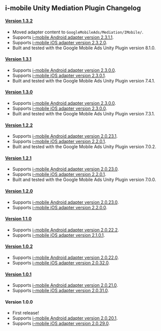 ## i-mobile Unity Mediation Plugin Changelog

#### [Version 1.3.2](https://dl.google.com/googleadmobadssdk/mediation/unity/imobile/IMobileUnityAdapter-1.3.2.zip)
- Moved adapter content to `GoogleMobileAds/Mediation/IMobile/`.
- Supports [i-mobile Android adapter version 2.3.1.1](https://github.com/googleads/googleads-mobile-android-mediation/blob/main/ThirdPartyAdapters/imobile/CHANGELOG.md#version-2311).
- Supports [i-mobile iOS adapter version 2.3.2.0](https://github.com/googleads/googleads-mobile-ios-mediation/blob/main/adapters/I-Mobile/CHANGELOG.md#version-2320).
- Built and tested with the Google Mobile Ads Unity Plugin version 8.1.0.

#### [Version 1.3.1](https://dl.google.com/googleadmobadssdk/mediation/unity/imobile/IMobileUnityAdapter-1.3.1.zip)
- Supports [i-mobile Android adapter version 2.3.0.0](https://github.com/googleads/googleads-mobile-android-mediation/blob/main/ThirdPartyAdapters/imobile/CHANGELOG.md#version-2300).
- Supports [i-mobile iOS adapter version 2.3.0.1](https://github.com/googleads/googleads-mobile-ios-mediation/blob/main/adapters/I-Mobile/CHANGELOG.md#version-2301).
- Built and tested with the Google Mobile Ads Unity Plugin version 7.4.1.

#### [Version 1.3.0](https://dl.google.com/googleadmobadssdk/mediation/unity/imobile/IMobileUnityAdapter-1.3.0.zip)
- Supports [i-mobile Android adapter version 2.3.0.0](https://github.com/googleads/googleads-mobile-android-mediation/blob/main/ThirdPartyAdapters/imobile/CHANGELOG.md#version-2300).
- Supports [i-mobile iOS adapter version 2.3.0.0](https://github.com/googleads/googleads-mobile-ios-mediation/blob/main/adapters/I-Mobile/CHANGELOG.md#version-2300).
- Built and tested with the Google Mobile Ads Unity Plugin version 7.3.1.

#### [Version 1.2.2](https://dl.google.com/googleadmobadssdk/mediation/unity/imobile/IMobileUnityAdapter-1.2.2.zip)
- Supports [i-mobile Android adapter version 2.0.23.1](https://github.com/googleads/googleads-mobile-android-mediation/blob/main/ThirdPartyAdapters/imobile/CHANGELOG.md#version-20231).
- Supports [i-mobile iOS adapter version 2.2.0.1](https://github.com/googleads/googleads-mobile-ios-mediation/blob/main/adapters/I-Mobile/CHANGELOG.md#version-2201).
- Built and tested with the Google Mobile Ads Unity Plugin version 7.0.2.

#### [Version 1.2.1](https://dl.google.com/googleadmobadssdk/mediation/unity/imobile/IMobileUnityAdapter-1.2.1.zip)
- Supports [i-mobile Android adapter version 2.0.23.0](https://github.com/googleads/googleads-mobile-android-mediation/blob/main/ThirdPartyAdapters/imobile/CHANGELOG.md#version-20230).
- Supports [i-mobile iOS adapter version 2.2.0.1](https://github.com/googleads/googleads-mobile-ios-mediation/blob/main/adapters/I-Mobile/CHANGELOG.md#version-2201).
- Built and tested with the Google Mobile Ads Unity Plugin version 7.0.0.

#### [Version 1.2.0](https://dl.google.com/googleadmobadssdk/mediation/unity/imobile/IMobileUnityAdapter-1.2.0.zip)
- Supports [i-mobile Android adapter version 2.0.23.0](https://github.com/googleads/googleads-mobile-android-mediation/blob/main/ThirdPartyAdapters/imobile/CHANGELOG.md#version-20230).
- Supports [i-mobile iOS adapter version 2.2.0.0](https://github.com/googleads/googleads-mobile-ios-mediation/blob/main/adapters/I-Mobile/CHANGELOG.md#version-2200).

#### [Version 1.1.0](https://dl.google.com/googleadmobadssdk/mediation/unity/imobile/IMobileUnityAdapter-1.1.0.zip)
- Supports [i-mobile Android adapter version 2.0.22.2](https://github.com/googleads/googleads-mobile-android-mediation/blob/main/ThirdPartyAdapters/imobile/CHANGELOG.md#version-20222).
- Supports [i-mobile iOS adapter version 2.1.0.1](https://github.com/googleads/googleads-mobile-ios-mediation/blob/main/adapters/I-Mobile/CHANGELOG.md#version-2101).

#### [Version 1.0.2](https://dl.google.com/googleadmobadssdk/mediation/unity/imobile/IMobileUnityAdapter-1.0.2.zip)
- Supports [i-mobile Android adapter version 2.0.22.0](https://github.com/googleads/googleads-mobile-android-mediation/blob/main/ThirdPartyAdapters/imobile/CHANGELOG.md#version-20220).
- Supports [i-mobile iOS adapter version 2.0.32.0](https://github.com/googleads/googleads-mobile-ios-mediation/blob/main/adapters/I-Mobile/CHANGELOG.md#version-20320).

#### [Version 1.0.1](https://dl.google.com/googleadmobadssdk/mediation/unity/imobile/IMobileUnityAdapter-1.0.1.zip)
- Supports [i-mobile Android adapter version 2.0.21.0](https://github.com/googleads/googleads-mobile-android-mediation/blob/main/ThirdPartyAdapters/imobile/CHANGELOG.md#version-20210).
- Supports [i-mobile iOS adapter version 2.0.31.0](https://github.com/googleads/googleads-mobile-ios-mediation/blob/main/adapters/I-Mobile/CHANGELOG.md#version-20310).

#### Version 1.0.0
- First release!
- Supports [i-mobile Android adapter version 2.0.20.1](https://github.com/googleads/googleads-mobile-android-mediation/blob/main/ThirdPartyAdapters/imobile/CHANGELOG.md#version-20201).
- Supports [i-mobile iOS adapter version 2.0.29.0](https://github.com/googleads/googleads-mobile-ios-mediation/blob/main/adapters/I-Mobile/CHANGELOG.md#version-20290).
